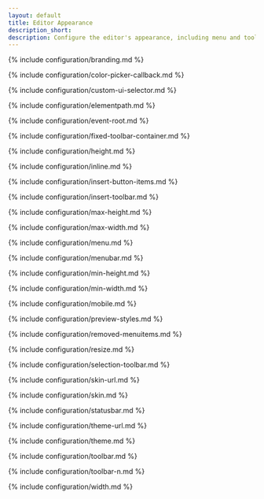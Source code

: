 ```yaml
---
layout: default
title: Editor Appearance
description_short:
description: Configure the editor's appearance, including menu and toolbar controls.
---
```


{% include configuration/branding.md %}

{% include configuration/color-picker-callback.md %}

{% include configuration/custom-ui-selector.md %}

{% include configuration/elementpath.md %}

{% include configuration/event-root.md %}

{% include configuration/fixed-toolbar-container.md %}

{% include configuration/height.md %}

{% include configuration/inline.md %}

{% include configuration/insert-button-items.md %}

{% include configuration/insert-toolbar.md %}

{% include configuration/max-height.md %}

{% include configuration/max-width.md %}

{% include configuration/menu.md %}

{% include configuration/menubar.md %}

{% include configuration/min-height.md %}

{% include configuration/min-width.md %}

{% include configuration/mobile.md %}

{% include configuration/preview-styles.md %}

{% include configuration/removed-menuitems.md %}

{% include configuration/resize.md %}

{% include configuration/selection-toolbar.md %}

{% include configuration/skin-url.md %}

{% include configuration/skin.md %}

{% include configuration/statusbar.md %}

{% include configuration/theme-url.md %}

{% include configuration/theme.md %}

{% include configuration/toolbar.md %}

{% include configuration/toolbar-n.md %}

{% include configuration/width.md %}

